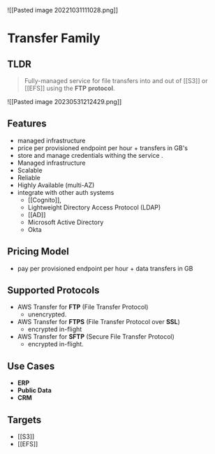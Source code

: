 ![[Pasted image 20221031111028.png]]
# Transfer Family

## TLDR
> Fully-managed service for file transfers into and out of [[S3]] or [[EFS]] using the **FTP** **protocol**.

![[Pasted image 20230531212429.png]]

## Features 
- managed infrastructure
- price per provisioned endpoint per hour + transfers in GB's
- store and manage credentials withing the service .
- Managed infrastructure
- Scalable
- Reliable
- Highly Available (multi-AZ)
- integrate with other auth systems 
	- [[Cognito]], 
	- Lightweight Directory Access Protocol (LDAP)
	- [[AD]]
	- Microsoft Active Directory 
	- Okta
	
## Pricing Model
- pay per provisioned endpoint per hour + data transfers in GB

## Supported Protocols
- AWS Transfer for **FTP** (File Transfer Protocol)
	- unencrypted.
- AWS Transfer for **FTPS** (File Transfer Protocol over **SSL**)
	- encrypted in-flight
- AWS Transfer for **SFTP** (Secure File Transfer Protocol)
	- encrypted in-flight.


## Use Cases
- **ERP**
- **Public Data**
- **CRM**

## Targets
- [[S3]]
- [[EFS]]